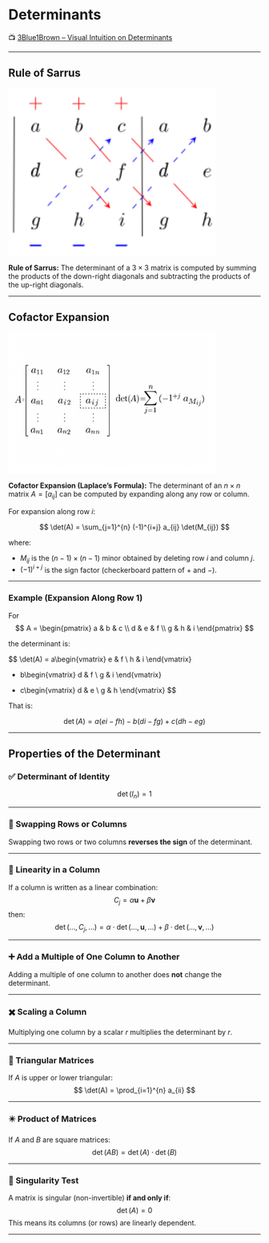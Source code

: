 <!-- File: linear_algebra/determinants.md -->

# Determinants

📺 [3Blue1Brown – Visual Intuition on Determinants](https://www.youtube.com/watch?v=Ip3X9LOh2dk&ab_channel=3Blue1Brown)

---

## Rule of Sarrus

<div style="background-color: white; padding: 0.5em; display: inline-block; border-radius: 4px;">
  <img src="../assets/rule-of-sarrus.svg" alt="Rule of Sarrus" width="400">
</div>

**Rule of Sarrus:** The determinant of a $3 \times 3$ matrix is computed by summing the products of the down-right diagonals and subtracting the products of the up-right diagonals.

---

## Cofactor Expansion

<div style="background-color: white; padding: 0.5em; display: inline-block; border-radius: 4px;">
  <img src="../assets/cofactor-expansion.png" alt="Cofactor Expansion" width="400">
</div>

**Cofactor Expansion (Laplace’s Formula):** The determinant of an $n \times n$ matrix $A = [a_{ij}]$ can be computed by expanding along any row or column.

For expansion along row $i$:

$$
\det(A) = \sum_{j=1}^{n} (-1)^{i+j} a_{ij} \det(M_{ij})
$$

where:

- $M_{ij}$ is the $(n-1) \times (n-1)$ minor obtained by deleting row $i$ and column $j$.
- $(-1)^{i+j}$ is the sign factor (checkerboard pattern of $+$ and $-$).

---

### Example (Expansion Along Row 1)

For
$$
A = \begin{pmatrix}
a & b & c \\
d & e & f \\
g & h & i
\end{pmatrix}
$$

the determinant is:

$$
\det(A) = a\begin{vmatrix} e & f \\ h & i \end{vmatrix}
- b\begin{vmatrix} d & f \\ g & i \end{vmatrix}
+ c\begin{vmatrix} d & e \\ g & h \end{vmatrix}
$$

That is:

$$
\det(A) = a(ei - fh) - b(di - fg) + c(dh - eg)
$$

---

## Properties of the Determinant

### ✅ Determinant of Identity
$$
\det(I_n) = 1
$$

---

### 🔄 Swapping Rows or Columns
Swapping two rows or two columns **reverses the sign** of the determinant.

---

### 🔁 Linearity in a Column
If a column is written as a linear combination:
$$
C_j = \alpha \mathbf{u} + \beta \mathbf{v}
$$
then:
$$
\det(\dots, C_j, \dots) = \alpha \cdot \det(\dots, \mathbf{u}, \dots) + \beta \cdot \det(\dots, \mathbf{v}, \dots)
$$

---

### ➕ Add a Multiple of One Column to Another
Adding a multiple of one column to another does **not** change the determinant.

---

### ✖️ Scaling a Column
Multiplying one column by a scalar $r$ multiplies the determinant by $r$.

---

### 🔺 Triangular Matrices
If $A$ is upper or lower triangular:
$$
\det(A) = \prod_{i=1}^{n} a_{ii}
$$

---

### ✴️ Product of Matrices
If $A$ and $B$ are square matrices:
$$
\det(AB) = \det(A) \cdot \det(B)
$$

---

### 🚫 Singularity Test
A matrix is singular (non-invertible) **if and only if**:
$$
\det(A) = 0
$$
This means its columns (or rows) are linearly dependent.

---

